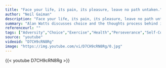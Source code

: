 ```yaml
---
title: "Face your life, its pain, its pleasure, leave no path untaken."
author: "Neil Gaiman"
description: "Face your life, its pain, its pleasure, leave no path untaken. - Neil Gaiman quotes from GetInspired365.com"
summary: "Alan Watts discusses choice and the thoughts process behind it. Our choices are fundamentally what shape our character, and more importantly our life as a whole."
referenceurl: ""
tags: ["Adversity","Choice","Exercise","Health","Perseverance","Self-Confidence","Sport",]
source: "youtube"
videoid: "D7CH9cRN8Rg"
image: "https://img.youtube.com/vi/D7CH9cRN8Rg/0.jpg"
---
```


{{< youtube D7CH9cRN8Rg >}}
